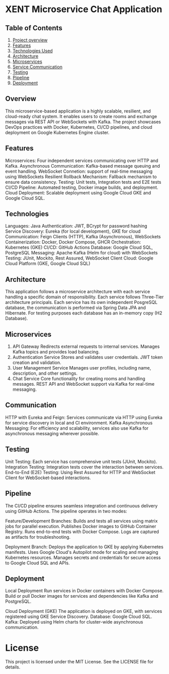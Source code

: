 # XENT Microservice Chat Application


## Table of Contents

1. [Project overview](#Overview)
2. [Features](#Features)
3. [Technologies Used](#Technologies)
4. [Architecture](#Architecture)
5. [Microservices](#Microservices)
6. [Service Communication](#Communication)
7. [Testing](#Testing)
8. [Pipeline](#Pipeline)
9. [Deployment](#Deployment)

 
## Overview

This microservice-based application is a highly scalable, resilient, and cloud-ready chat system.
It enables users to create rooms and exchange messages via REST API or WebSockets with Kafka.
The project showcases DevOps practices with Docker, Kubernetes, CI/CD pipelines, and cloud deployment on Google Kubernetes Engine cluster.

## Features

Microservices: Four independent services communicating over HTTP and Kafka.
Asynchronous Communication: Kafka-based message queuing and event handling.
WebSocket Connetion: support of real-time messaging using WebSockets
Resilient Rollback Mechanism: Fallback mechanism to ensure data consistency.
Testing: Unit tests, Integration tests and E2E tests
CI/CD Pipeline: Automated testing, Docker image builds, and deployment.
Cloud Deployment: Scalable deployment using Google Cloud GKE and Google Cloud SQL.

## Technologies

Languages: Java
Authentication: JWT, BCrypt for password hashing
Service Discovery: Eureka (for local development), GKE for cloud
Communication: Feign Clients (HTTP), Kafka (Asynchronous), WebSockets
Containerization: Docker, Docker Compose, GHCR
Orchestration: Kubernetes (GKE)
CI/CD: GitHub Actions
Database: Google Cloud SQL, PostgreSQL
Messaging: Apache Kafka (Helm for cloud) with WebSockets
Testing: JUnit, Mockito, Rest Assured, WebSocket Client
Cloud: Google Cloud Platform (GKE, Google Cloud SQL)

## Architecture

This application follows a microservice architecture with each service handling a specific domain of responsibility. Each service follows 
Three-Tier architecture principals. Each service has its own independent PosgreSQL database, the communication is performed via Spring Data JPA and Hibernate.
For testing purposes each database has an in-memory copy (H2 Database).

## Microservices

1. API Gateway
Redirects external requests to internal services.
Manages Kafka topics and provides load balancing.
2. Authentication Service
Stores and validates user credentials.
JWT token creation and validation.
3. User Management Service
Manages user profiles, including name, description, and other settings.
4. Chat Service
Core functionality for creating rooms and handling messages.
REST API and WebSocket support via Kafka for real-time messaging.

## Communication

HTTP with Eureka and Feign: Services communicate via HTTP using Eureka for service discovery in local and CI environment.
Kafka Asynchronous Messaging: For efficiency and scalability, services also use Kafka for asynchronous messaging wherever possible.

## Testing

Unit Testing: Each service has comprehensive unit tests (JUnit, Mockito).
Integration Testing: Integration tests cover the interaction between services.
End-to-End (E2E) Testing: Using Rest Assured for HTTP and WebSocket Client for WebSocket-based interactions.

## Pipeline

The CI/CD pipeline ensures seamless integration and continuous delivery using GitHub Actions. The pipeline operates in two modes:

Feature/Development Branches:
Builds and tests all services using matrix jobs for parallel execution.
Publishes Docker images to GitHub Container Registry.
Runs end-to-end tests with Docker Compose.
Logs are captured as artifacts for troubleshooting.

Deployment Branch:
Deploys the application to GKE by applying Kubernetes manifests.
Uses Google Cloud's Autopilot mode for scaling and managing Kubernetes resources.
Manages secrets and credentials for secure access to Google Cloud SQL and APIs.

## Deployment

Local Deployment
Run services in Docker containers with Docker Compose.
Build or pull Docker images for services and dependencies like Kafka and PostgreSQL.

Cloud Deployment (GKE)
The application is deployed on GKE, with services registered using GKE Service Discovery.
Database: Google Cloud SQL.
Kafka: Deployed using Helm charts for cluster-wide asynchronous communication.


# License

This project is licensed under the MIT License. See the LICENSE file for details.
